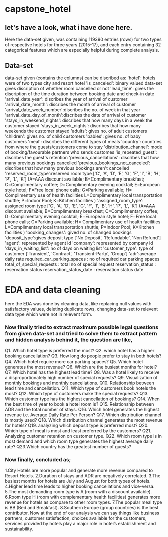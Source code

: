# capstone_hotel

## let's have a look, what i have done here.

Here the data-set given, was containing 119390 entries (rows) for two types of respective hotels for three years (2015-17), and each entry containing 32 categorical features which are especially helpful during complete analysis.
## Data-set
data-set given (contains the columns) can be discribed as:
'hotel': hotels were of two types city and resort hotel
'is_canceled': binary valued data-set gives discription of whether room cancelled or not
'lead_time': gives the discription of the time duration between booking date and check-in date
'arrival_date_year': discribes the year of arrival of customer
'arrival_date_month': discribes the month of arrival of customer
'arrival_date_week_number':discribes the no. of week in that year
'arrival_date_day_of_month':discribes the date of arrival of customer
'stays_in_weekend_nights': discribes that how many days in a week the customer stayed
'stays_in_week_nights': discribes that how many weekends the customer stayed
'adults': gives no. of adult customers
'children': gives no. of child customers
'babies': gives no. of baby customers
'meal': discribes the different types of meals
'country': countries from where the guests/customers come to stay
'distribution_channel': mode of booking/favourable partners who sends customes
'is_repeated_guest': discribes the guest's retention
'previous_cancellations': discribes that how many previous bookings cancelled
'previous_bookings_not_canceled': discribes that how many previous bookings aren't cancelled
'reserved_room_type':reserved room type ['C', 'A', 'D', 'E', 'G', 'F', 'I', 'B', 'H', 'P', 'L', 'K'] (A=AAA discount available; B=Complimentary breakfast; C=Complimentary coffee; D=Complimentary evening cocktail; E=European style hotel; F=Free local phone calls; G=Parking available; H= Complimentary use of health facilities L=Complimentary local transportation shuttle; P=Indoor Pool; K=Kitchen facilities )
'assigned_room_type': assigned room type ['C', 'A', 'D', 'E', 'G', 'F', 'I', 'B', 'H', 'P', 'L', 'K'] (A=AAA discount available; B=Complimentary breakfast; C=Complimentary coffee; D=Complimentary evening cocktail; E=European style hotel; F=Free local phone calls; G=Parking available; H= Complimentary use of health facilities L=Complimentary local transportation shuttle; P=Indoor Pool; K=Kitchen facilities )
'booking_changes': gived no. of changed bookings
'deposit_type':gives deposit type ['No Deposit', 'Refundable', 'Non Refund']
'agent': represented by agent id
'company': represented by company id
'days_in_waiting_list': no of days on waiting list
'customer_type': type of customer ['Transient', 'Contract', 'Transient-Party', 'Group']
'adr':average daily rate
required_car_parking_spaces : no of required car parking spaces
total_of_special_requests : total no of special request
reservation_status : reservation status
reservation_status_date : reservation status date
       
# EDA and data cleaning
here the EDA was done by cleaning data, like replacing null values with satisfactory values, deleting duplicate rows, changing data-set to relevent data type which were not in relevent form.

### Now finally tried to extract maximum possible legal questions from given data-set and tried to solve them to extract pattern and hidden analysis behind it, the question are like,
Q1. Which hotel type is preferred the most?
Q2. which hotel has a higher booking cancellation?
Q3. How long do people prefer to stay in both hotels?
Q4. Which hotel require more car parking spaces?
Q5. Which hotel generates the most revenue?
Q6. Which are the busiest months for hotel?
Q7. Which hotel has the highest lead time?
Q8. Was a hotel likely to receive a disproportionately high number of special requests?
Q9. Visualization of monthly bookings and monthly cancellations.
Q10. Relationship between lead time and cancellation.
Q11. Which type of customers book hotels the most?
Q12. Which type of customers make the special requests?
Q13. Which customer type has the highest cancellation of bookings?
Q14. When the best time of year to book a hotel room is?
Q15. Relationship between ADR and the total number of stays.
Q16. Which hotel generates the highest revenue i.e. Average Daily Rate Per Person?
Q17. Which distribution channel is mostly used?
Q18. Which distribution channel generates the most revenue for hotels?
Q19. analyzing which deposit type is preferred most?
Q20. Which type of meal is most and least preferred by the customers?
Q21. Analyzing customer retention on customer type.
Q22. Which room type is in most demand and which room type generates the highest average daily rate?
Q23.Which country has the greatest number of guests?

### Now finally, concluded as;
1.City Hotels are more popular and generate more revenue compared to Resort Hotels. 
2.Duration of stays and ADR are negatively correlated.
3.The busiest months for hotels are July and August for both types of hotels.
4.Higher lead time leads to higher booking cancellations and vice-versa.
5.The most demanding room type is A (room with a discount available).
6.Room type H (room with complementary health facilities) generates more revenue for hotels as compare to other room types.
7.The popular meal type is BB (Bed and Breakfast).
8.Southern Europe (group countries) is the best contributor.
Now at the end of our analysis we can say things like business partners, customer satisfaction, choices available for the customers, services provided by hotels play a major role in hotel’s establishment and sustainability.
